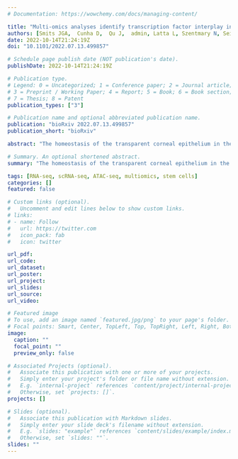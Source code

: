 ```yaml
---
# Documentation: https://wowchemy.com/docs/managing-content/

title: "Multi-omics analyses identify transcription factor interplay in corneal epithelial fate determination and disease"
authors: [Smits JGA,  Cunha D,  Qu J,  admin, Latta L, Szentmary N, Seitz B, Roux L, Moosajee M, Aberdam D, van Heeringen SJ, Zhou H]
date: 2022-10-14T21:24:19Z
doi: "10.1101/2022.07.13.499857"

# Schedule page publish date (NOT publication's date).
publishDate: 2022-10-14T21:24:19Z

# Publication type.
# Legend: 0 = Uncategorized; 1 = Conference paper; 2 = Journal article;
# 3 = Preprint / Working Paper; 4 = Report; 5 = Book; 6 = Book section;
# 7 = Thesis; 8 = Patent
publication_types: ["3"]

# Publication name and optional abbreviated publication name.
publication: "bioRxiv 2022.07.13.499857"
publication_short: "bioRxiv"

abstract: "The homeostasis of the transparent corneal epithelium in the eye is maintained by limbal stem cells with proper cell fates. A potential disease mechanism underlying corneal opacity has been proposed to be limbal stem cells acquiring characteristics of keratinocytes of the non-transparent epidermis. The precise cell fate differences between these two epithelial cells are however unknown. We performed a multi-omics analysis of human limbal stem cells derived from the cornea and keratinocytes from the epidermis, and characterized their similar yet distinct molecular signatures. With gene regulatory network analyses, we identified cell fate defining transcription factors and their regulatory hierarchy that are shared but also distinct for specific epithelial programs. Our findings indicate that shared transcription factors such as p63, FOXC1 and FOSL2 often regulate limbal stem cell-specific transcription factors such as PAX6, SMAD3 and OTX1. Single-cell RNA-seq analysis confirms the shared and specific transcription factors controlling the stem cell fates of the cornea and the epidermis. Importantly, genes associated with corneal opacity can cooperatively be targeted by the shared and limbal stem cell-specific transcription factors. Finally, by leveraging these key transcription factors, we identified FOSL2 as a novel candidate associated with corneal opacity. By characterizing molecular signatures, our study uncovers the distinct regulatory circuitry controlling limbal stem cell fates and corneal opacity."

# Summary. An optional shortened abstract.
summary: "The homeostasis of the transparent corneal epithelium in the eye is maintained by limbal stem cells with proper cell fates. A potential disease mechanism underlying corneal opacity has been proposed to be limbal stem cells acquiring characteristics of keratinocytes of the non-transparent epidermis. We performed a multi-omics analysis of human limbal stem cells derived from the cornea and keratinocytes from the epidermis, and characterized their similar yet distinct molecular signatures."

tags: [RNA-seq, scRNA-seq, ATAC-seq, multiomics, stem cells]
categories: []
featured: false

# Custom links (optional).
#   Uncomment and edit lines below to show custom links.
# links:
# - name: Follow
#   url: https://twitter.com
#   icon_pack: fab
#   icon: twitter

url_pdf:
url_code:
url_dataset:
url_poster:
url_project:
url_slides:
url_source:
url_video:

# Featured image
# To use, add an image named `featured.jpg/png` to your page's folder. 
# Focal points: Smart, Center, TopLeft, Top, TopRight, Left, Right, BottomLeft, Bottom, BottomRight.
image:
  caption: ""
  focal_point: ""
  preview_only: false

# Associated Projects (optional).
#   Associate this publication with one or more of your projects.
#   Simply enter your project's folder or file name without extension.
#   E.g. `internal-project` references `content/project/internal-project/index.md`.
#   Otherwise, set `projects: []`.
projects: []

# Slides (optional).
#   Associate this publication with Markdown slides.
#   Simply enter your slide deck's filename without extension.
#   E.g. `slides: "example"` references `content/slides/example/index.md`.
#   Otherwise, set `slides: ""`.
slides: ""
---
```

